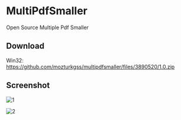 # MultiPdfSmaller
Open Source Multiple Pdf Smaller

## Download
Win32: https://github.com/mozturkgss/multipdfsmaller/files/3890520/1.0.zip

## Screenshot

![1](https://user-images.githubusercontent.com/5717430/69608267-1b45e580-1038-11ea-8ddc-73a4c44a1714.PNG)

![2](https://user-images.githubusercontent.com/5717430/69608268-1bde7c00-1038-11ea-9932-b99c12a151b7.PNG)
